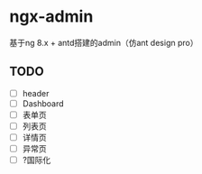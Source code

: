 # ngx-admin
基于ng 8.x + antd搭建的admin（仿ant design pro）

## TODO
- [ ] header
- [ ] Dashboard
- [ ] 表单页
- [ ] 列表页
- [ ] 详情页
- [ ] 异常页
- [ ] ?国际化
